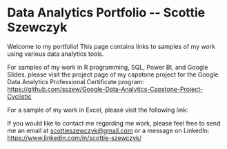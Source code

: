 # Data Analytics Portfolio -- Scottie Szewczyk


Welcome to my portfolio! This page contains links to samples of my work using various data analytics tools.

For samples of my work in R programming, SQL, Power BI, and Google Slides, please visit the project page of my capstone
project for the Google Data Analytics Professional Certificate program: https://github.com/sszew/Google-Data-Analytics-Capstone-Project-Cyclistic

For a sample of my work in Excel, please visit the following link: 


If you would like to contact me regarding me work, please feel free to send me an email at scottieszewczyk@gmail.com
or a message on LinkedIn: https://www.linkedin.com/in/scottie-szewczyk/


